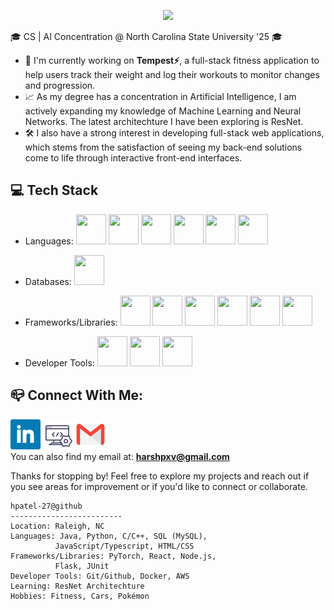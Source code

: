 <p align="center">
  <img src="https://capsule-render.vercel.app/api?type=waving&color=614a9b&height=250&section=header&text=Hi,%20I'm%20Harsh%20Patel!&fontSize=60" />
</p>

🎓 CS | AI Concentration @ North Carolina State University '25 🎓
- 🚧 I'm currently working on <a href="https://github.com/hpatel-27/Tempest-Fitness" style="text-decoration:none; color:inherit;"><b style="text-decoration: none; color: inherit;">Tempest⚡</b></a>, a full-stack fitness application to help users track their weight and log their workouts to monitor changes and progression.
- 📈 As my degree has a concentration in Artificial Intelligence, I am actively expanding my knowledge of Machine Learning and Neural Networks. The latest architechture I have been exploring is ResNet. 
- 🛠️ I also have a strong interest in developing full-stack web applications, which stems from the satisfaction of seeing my back-end solutions come to life through interactive front-end interfaces.
## 💻 Tech Stack
- Languages: 
            <img src="https://cdn.jsdelivr.net/gh/devicons/devicon@latest/icons/java/java-original.svg" width=48 height=48 />
            <img src="https://cdn.jsdelivr.net/gh/devicons/devicon@latest/icons/python/python-original.svg" width=48 height=48 />
            <img src="https://cdn.jsdelivr.net/gh/devicons/devicon@latest/icons/c/c-original.svg" width=48 height=48 />
            <img src="https://cdn.jsdelivr.net/gh/devicons/devicon@latest/icons/javascript/javascript-original.svg" width=48 height=48 />
            <img src="https://cdn.jsdelivr.net/gh/devicons/devicon@latest/icons/html5/html5-original.svg" width=48 height=48 />
            <img src="https://cdn.jsdelivr.net/gh/devicons/devicon@latest/icons/css3/css3-original.svg" width=48 height=48 />
          
- Databases:
            <img src="https://cdn.jsdelivr.net/gh/devicons/devicon@latest/icons/mysql/mysql-original-wordmark.svg" width=48 height=48 />

- Frameworks/Libraries:
            <img src="https://cdn.jsdelivr.net/gh/devicons/devicon@latest/icons/spring/spring-original.svg" width=48 height=48 />
            <img src="https://cdn.jsdelivr.net/gh/devicons/devicon@latest/icons/react/react-original.svg" width=48 height=48 />
            <img src="https://cdn.jsdelivr.net/gh/devicons/devicon@latest/icons/bootstrap/bootstrap-original.svg" width=48 height=48 />
            <img src="https://cdn.jsdelivr.net/gh/devicons/devicon@latest/icons/pytorch/pytorch-original.svg" width=48 height=48 />
            <img src="https://cdn.jsdelivr.net/gh/devicons/devicon@latest/icons/nodejs/nodejs-original-wordmark.svg" width=48 height=48 />
            <img src="https://cdn.jsdelivr.net/gh/devicons/devicon@latest/icons/junit/junit-plain-wordmark.svg" width=48 height=48 />
          
          
- Developer Tools:
            <img src="https://cdn.jsdelivr.net/gh/devicons/devicon@latest/icons/git/git-original-wordmark.svg" width=48 height=48 />
            <img src="https://cdn.jsdelivr.net/gh/devicons/devicon@latest/icons/docker/docker-original.svg" width=48 height=48 />
            <img src="https://cdn.jsdelivr.net/gh/devicons/devicon@latest/icons/amazonwebservices/amazonwebservices-original-wordmark.svg" width=48 height=48 />
          
## 📪 Connect With Me:
[![LinkedIn](./assets/linkedin_icon.png)](https://www.linkedin.com/in/harsh-patel10/)
[![Portfolio](./assets/website_icon.png)](https://hpatel-27.github.io/)
[![Email](./assets/gmail_icon.png)](mailto:harshpxv@gmail.com) \
You can also find my email at: [**harshpxv@gmail.com**](mailto:harshpxv@gmail.com)

Thanks for stopping by! Feel free to explore my projects and reach out if you see areas for improvement or if you'd like to connect or collaborate.
```
hpatel-27@github
-------------------------
Location: Raleigh, NC
Languages: Java, Python, C/C++, SQL (MySQL),
          JavaScript/Typescript, HTML/CSS
Frameworks/Libraries: PyTorch, React, Node.js,
          Flask, JUnit
Developer Tools: Git/Github, Docker, AWS
Learning: ResNet Architechture
Hobbies: Fitness, Cars, Pokémon
```
